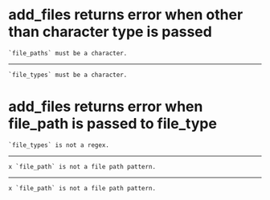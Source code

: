 # add_files returns error when other than character type is passed

    `file_paths` must be a character.

---

    `file_types` must be a character.

# add_files returns error when file_path is passed to file_type

    `file_types` is not a regex.

---

    x `file_path` is not a file path pattern.

---

    x `file_path` is not a file path pattern.

